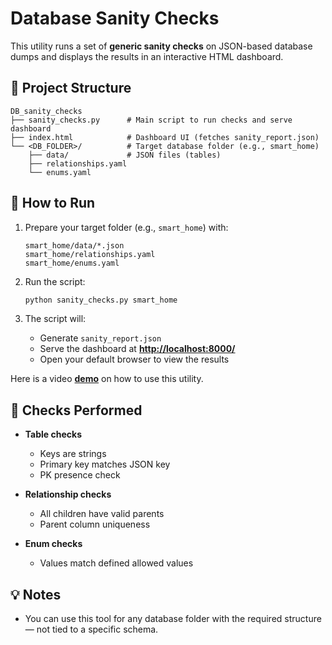 
# Database Sanity Checks

This utility runs a set of **generic sanity checks** on JSON-based database dumps and displays the results in an interactive HTML dashboard.

## 📂 Project Structure

```
DB_sanity_checks
├── sanity_checks.py      # Main script to run checks and serve dashboard
├── index.html            # Dashboard UI (fetches sanity_report.json)
└── <DB_FOLDER>/          # Target database folder (e.g., smart_home)
    ├── data/             # JSON files (tables)
    ├── relationships.yaml
    └── enums.yaml
```

## 🚀 How to Run

1. Prepare your target folder (e.g., `smart_home`) with:

   ```
   smart_home/data/*.json
   smart_home/relationships.yaml
   smart_home/enums.yaml
   ```
2. Run the script:

   ```bash
   python sanity_checks.py smart_home
   ```
3. The script will:

   * Generate `sanity_report.json`
   * Serve the dashboard at **[http://localhost:8000/](http://localhost:8000/)**
   * Open your default browser to view the results

Here is a video **[demo](http://)** on how to use this utility. 

## 🧪 Checks Performed

* **Table checks**

  * Keys are strings
  * Primary key matches JSON key
  * PK presence check
* **Relationship checks**

  * All children have valid parents
  * Parent column uniqueness
* **Enum checks**

  * Values match defined allowed values

## 💡 Notes

* You can use this tool for any database folder with the required structure — not tied to a specific schema.


